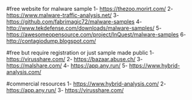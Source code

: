 #free website for malware sample 
1- https://thezoo.morirt.com/
2- https://www.malware-traffic-analysis.net/
3- https://github.com/fabrimagic72/malware-samples
4- http://www.tekdefense.com/downloads/malware-samples/
5- https://awesomeopensource.com/project/InQuest/malware-samples
6- http://contagiodump.blogspot.com/

#free but require registration or just sample made public
1- https://virusshare.com/
2- https://bazaar.abuse.ch/
3- https://malshare.com/
4- https://app.any.run/
5- https://www.hybrid-analysis.com/

#commercial resources 
1- https://www.hybrid-analysis.com/
2- https://app.any.run/
3- https://virusshare.com/


